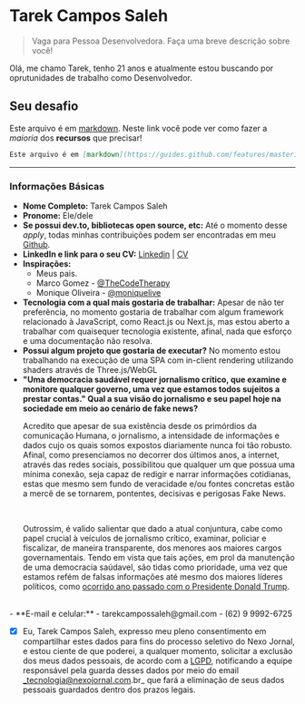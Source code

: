 # Tarek Campos Saleh

> Vaga para Pessoa Desenvolvedora. Faça uma breve descrição sobre você!

Olá, me chamo Tarek, tenho 21 anos e atualmente estou buscando por oprutunidades de trabalho como Desenvolvedor.

## Seu desafio

Este arquivo é em [markdown](https://guides.github.com/features/mastering-markdown/). Neste link você pode ver como fazer a _maioria_ dos **recursos** que precisar!

```markdown
Este arquivo é em [markdown](https://guides.github.com/features/mastering-markdown/). Neste link você pode ver como fazer a _maioria_ dos **recursos** que precisar!
```

----

### Informações Básicas

- **Nome Completo:** Tarek Campos Saleh
- **Pronome:** Ele/dele
- **Se possui dev<span></span>.to, bibliotecas open source, etc:**
    Até o momento desse *apply*, todas minhas contribuições podem ser encontradas em meu [Github](https://github.com/tarekcampossaleh).
- **LinkedIn e link para o seu CV:**  [Linkedin](https://www.linkedin.com/in/tarekcampos/) | [CV](https://drive.google.com/file/d/18KfDD_U_Sgmt3WSTDHp4BmpXL3O_EVrg/view)
- **Inspirações:** 
    - Meus pais.
    - Marco Gomez - [@TheCodeTherapy](https://github.com/TheCodeTherapy)
    - Monique Oliveira - [@moniquelive](https://github.com/moniquelive)
- **Tecnologia com a qual mais gostaria de trabalhar:** 
    Apesar de não ter preferência, no momento gostaria de trabalhar com algum framework relacionado à JavaScript, como React.js ou Next.js, mas estou aberto a trabalhar com quaisequer tecnologia existente, afinal, nada que esforço e uma documentação não resolva.
- **Possui algum projeto que gostaria de executar?**
    No momento estou trabalhando na execução de uma SPA com in-client rendering utilizando shaders através de Three.js/WebGL
- **"Uma democracia saudável requer jornalismo crítico, que examine e monitore qualquer governo, uma vez que estamos todos sujeitos a prestar contas." Qual a sua visão do jornalismo e seu papel hoje na sociedade em meio ao cenário de fake news?** 
<br><p>Acredito que apesar de sua existência desde os primórdios da comunicação Humana, o jornalismo, a intensidade de informações e dados cujo os quais somos expostos diariamente nunca foi tão robusto. Afinal, como presenciamos no decorrer dos últimos anos, a internet, através das redes sociais, possibilitou que qualquer um que possua uma mínima conexão, seja capaz de redigir e narrar informações cotidianas, estas que mesmo sem fundo de veracidade e/ou fontes concretas estão a mercê de se tornarem, pontentes, decisivas e perigosas Fake News.</p><br><p> Outrossim, é valido salientar que dado a atual conjuntura, cabe como papel crucial à veículos de jornalismo crítico, examinar, policiar e fiscalizar, de maneira transparente, dos menores aos maiores cargos governamentais. Tendo em vista que tais ações, em prol da manutenção de uma democracia saúdavel, são tidas como prioridade, uma vez que estamos refém de falsas informações até mesmo dos maiores líderes políticos, como [ocorrido ano passado com o Presidente Donald Trump](https://www.b9.com.br/134452/donald-trump-ja-tem-8-tweets-restringidos-pelo-twitter-durante-as-eleicoes-presidenciais-dos-eua/).<p/>
<br />
- **E-mail e celular:** 
    - tarekcampossaleh@gmail.com
    - (62) 9 9992-6725

<br />

- [x] Eu, Tarek Campos Saleh, expresso meu pleno consentimento em compartilhar estes dados para fins do processo seletivo do Nexo Jornal, e estou ciente de que poderei, a qualquer momento, solicitar a exclusão dos meus dados pessoais, de acordo com a [LGPD](http://www.planalto.gov.br/ccivil_03/_ato2015-2018/2018/lei/l13709.htm), notificando a equipe responsável pela guarda desses dados por meio do email _tecnologia@nexojornal.com.br_ que fará a eliminação de seus dados pessoais guardados dentro dos prazos legais.